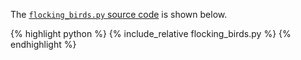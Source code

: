 The [`flocking_birds.py` source code](flocking_birds.py) is shown below.
<p></p>

{% highlight python %}
{% include_relative flocking_birds.py %}
{% endhighlight %}
